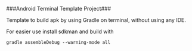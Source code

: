 ###Android Terminal Template Project###

Template to build apk by using Gradle on terminal, without using any IDE.

For easier use install sdkman and build with 

```gradle assembleDebug --warning-mode all```
